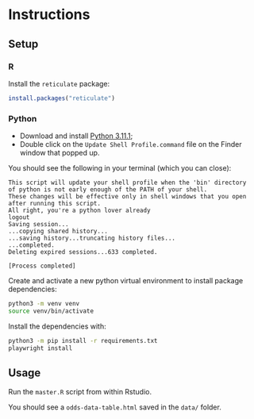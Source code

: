# Instructions

## Setup

### R

Install the `reticulate` package:

```r
install.packages("reticulate")
```

### Python

- Download and install [Python 3.11.1](https://www.python.org/downloads/);
- Double click on the `Update Shell Profile.command` file on the Finder window that popped up. 

You should see the following in your terminal (which you can close):

```
This script will update your shell profile when the 'bin' directory
of python is not early enough of the PATH of your shell.
These changes will be effective only in shell windows that you open
after running this script.
All right, you're a python lover already
logout
Saving session...
...copying shared history...
...saving history...truncating history files...
...completed.
Deleting expired sessions...633 completed.

[Process completed]
```

Create and activate a new python virtual environment to install package dependencies:

```bash
python3 -m venv venv
source venv/bin/activate
```

Install the dependencies with:

```bash
python3 -m pip install -r requirements.txt
playwright install
```

## Usage

Run the `master.R` script from within Rstudio. 

You should see a `odds-data-table.html` saved in the `data/` folder.

